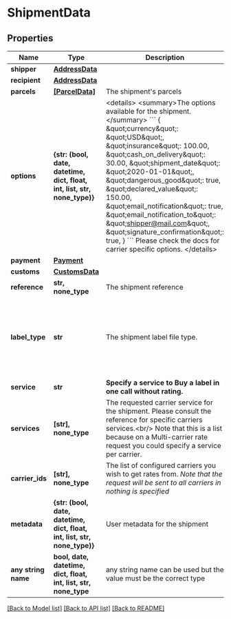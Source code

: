 # ShipmentData


## Properties
Name | Type | Description | Notes
------------ | ------------- | ------------- | -------------
**shipper** | [**AddressData**](AddressData.md) |  | 
**recipient** | [**AddressData**](AddressData.md) |  | 
**parcels** | [**[ParcelData]**](ParcelData.md) | The shipment&#39;s parcels | 
**options** | **{str: (bool, date, datetime, dict, float, int, list, str, none_type)}** |  &lt;details&gt; &lt;summary&gt;The options available for the shipment.&lt;/summary&gt;  &#x60;&#x60;&#x60; {     \&quot;currency\&quot;: \&quot;USD\&quot;,     \&quot;insurance\&quot;: 100.00,     \&quot;cash_on_delivery\&quot;: 30.00,     \&quot;shipment_date\&quot;: \&quot;2020-01-01\&quot;,     \&quot;dangerous_good\&quot;: true,     \&quot;declared_value\&quot;: 150.00,     \&quot;email_notification\&quot;: true,     \&quot;email_notification_to\&quot;: \&quot;shipper@mail.com\&quot;,     \&quot;signature_confirmation\&quot;: true, } &#x60;&#x60;&#x60;  Please check the docs for carrier specific options. &lt;/details&gt;  | [optional] 
**payment** | [**Payment**](Payment.md) |  | [optional] 
**customs** | [**CustomsData**](CustomsData.md) |  | [optional] 
**reference** | **str, none_type** | The shipment reference | [optional] 
**label_type** | **str** | The shipment label file type. | [optional]  if omitted the server will use the default value of "PDF"
**service** | **str** | **Specify a service to Buy a label in one call without rating.** | [optional] 
**services** | **[str], none_type** |  The requested carrier service for the shipment.  Please consult the reference for specific carriers services.&lt;br/&gt; Note that this is a list because on a Multi-carrier rate request you could specify a service per carrier.  | [optional] 
**carrier_ids** | **[str], none_type** |  The list of configured carriers you wish to get rates from.  *Note that the request will be sent to all carriers in nothing is specified*  | [optional] 
**metadata** | **{str: (bool, date, datetime, dict, float, int, list, str, none_type)}** | User metadata for the shipment | [optional] 
**any string name** | **bool, date, datetime, dict, float, int, list, str, none_type** | any string name can be used but the value must be the correct type | [optional]

[[Back to Model list]](../README.md#documentation-for-models) [[Back to API list]](../README.md#documentation-for-api-endpoints) [[Back to README]](../README.md)


